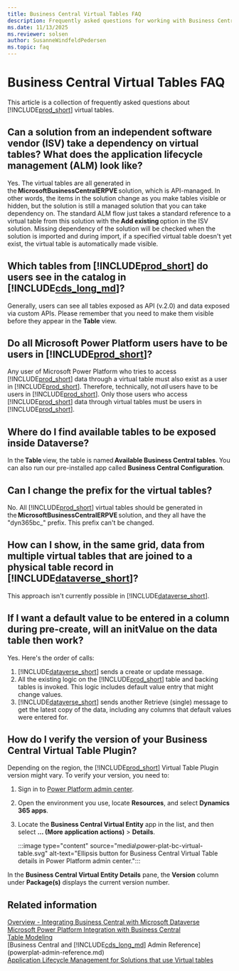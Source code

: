 ```yaml
---
title: Business Central Virtual Tables FAQ
description: Frequently asked questions for working with Business Central virtual tables.
ms.date: 11/13/2025
ms.reviewer: solsen
author: SusanneWindfeldPedersen
ms.topic: faq
---
```


# Business Central Virtual Tables FAQ

This article is a collection of frequently asked questions about [!INCLUDE[prod_short](../developer/includes/prod_short.md)] virtual tables.

## Can a solution from an independent software vendor (ISV) take a dependency on virtual tables? What does the application lifecycle management (ALM) look like? 

Yes. The virtual tables are all generated in the **MicrosoftBusinessCentralERPVE** solution, which is API-managed. In other words, the items in the solution change as you make tables visible or hidden, but the solution is still a managed solution that you can take dependency on. The standard ALM flow just takes a standard reference to a virtual table from this solution with the **Add existing** option in the ISV solution. Missing dependency of the solution will be checked when the solution is imported and during import, if a specified virtual table doesn't yet exist, the virtual table is automatically made visible.

## Which tables from [!INCLUDE[prod_short](../developer/includes/prod_short.md)] do users see in the catalog in [!INCLUDE[cds_long_md](../includes/cds_long_md.md)]?

Generally, users can see all tables exposed as API (v.2.0) and data exposed via custom APIs. Please remember that you need to make them visible before they appear in the **Table** view.

## Do all Microsoft Power Platform users have to be users in [!INCLUDE[prod_short](../developer/includes/prod_short.md)]?

Any user of Microsoft Power Platform who tries to access [!INCLUDE[prod_short](../developer/includes/prod_short.md)] data through a virtual table must also exist as a user in [!INCLUDE[prod_short](../developer/includes/prod_short.md)]. Therefore, technically, not *all* users have to be users in [!INCLUDE[prod_short](../developer/includes/prod_short.md)]. Only those users who access [!INCLUDE[prod_short](../developer/includes/prod_short.md)] data through virtual tables must be users in [!INCLUDE[prod_short](../developer/includes/prod_short.md)].

## Where do I find available tables to be exposed inside Dataverse? 

In the **Table** view, the table is named **Available Business Central tables**. You can also run our pre-installed app called **Business Central Configuration**.

## Can I change the prefix for the virtual tables?

No. All [!INCLUDE[prod_short](../developer/includes/prod_short.md)] virtual tables should be generated in the **MicrosoftBusinessCentralERPVE** solution, and they all have the "dyn365bc_" prefix. This prefix can't be changed.

## How can I show, in the same grid, data from multiple virtual tables that are joined to a physical table record in [!INCLUDE[dataverse_short](../includes/dataverse_short.md)]?

This approach isn't currently possible in [!INCLUDE[dataverse_short](../includes/dataverse_short.md)].

## If I want a default value to be entered in a column during pre-create, will an initValue on the data table then work?

Yes. Here's the order of calls:

1. [!INCLUDE[dataverse_short](../includes/dataverse_short.md)] sends a create or update message.
2. All the existing logic on the [!INCLUDE[prod_short](../developer/includes/prod_short.md)] table and backing tables is invoked. This logic includes default value entry that might change values.
3. [!INCLUDE[dataverse_short](../includes/dataverse_short.md)] sends another Retrieve (single) message to get the latest copy of the data, including any columns that default values were entered for.

## How do I verify the version of your Business Central Virtual Table Plugin?

Depending on the region, the [!INCLUDE[prod_short](../developer/includes/prod_short.md)] Virtual Table Plugin version might vary. To verify your version, you need to: 

1. Sign in to [Power Platform admin center](https://admin.powerplatform.microsoft.com/).
1. Open the environment you use, locate **Resources**, and select **Dynamics 365 apps**.
1. Locate the **Business Central Virtual Entity** app in the list, and then select **... (More application actions)** > **Details**.  

   :::image type="content" source="media\power-plat-bc-virtual-table.svg" alt-text="Ellipsis button for Business Central Virtual Table details in Power Platform admin center.":::

In the **Business Central Virtual Entity Details** pane, the **Version** column under **Package(s)** displays the current version number.


## Related information

[Overview - Integrating Business Central with Microsoft Dataverse](../developer/dataverse-integration-overview.md)  
[Microsoft Power Platform Integration with Business Central](powerplat-overview.md)  
[Table Modeling](powerplat-entity-modeling.md)  
[Business Central and [!INCLUDE[cds_long_md](../includes/cds_long_md.md)] Admin Reference](powerplat-admin-reference.md)  
[Application Lifecycle Management for Solutions that use Virtual tables](powerplat-app-lifecycle-management.md)
